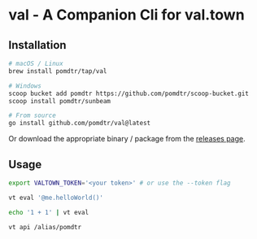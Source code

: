 # val - A Companion Cli for val.town

## Installation

```bash
# macOS / Linux
brew install pomdtr/tap/val

# Windows
scoop bucket add pomdtr https://github.com/pomdtr/scoop-bucket.git
scoop install pomdtr/sunbeam

# From source
go install github.com/pomdtr/val@latest
```

Or download the appropriate binary / package from the [releases page](https://github.com/pomdtr/val/releases/latest).

## Usage

```bash
export VALTOWN_TOKEN='<your token>' # or use the --token flag

vt eval '@me.helloWorld()'

echo '1 + 1' | vt eval

vt api /alias/pomdtr
```
